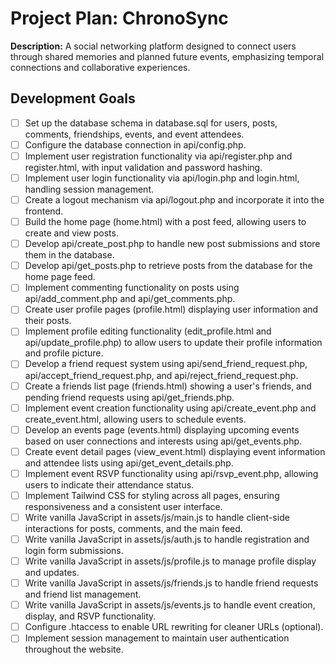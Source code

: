 # Project Plan: ChronoSync

**Description:** A social networking platform designed to connect users through shared memories and planned future events, emphasizing temporal connections and collaborative experiences.


## Development Goals

- [ ] Set up the database schema in database.sql for users, posts, comments, friendships, events, and event attendees.
- [ ] Configure the database connection in api/config.php.
- [ ] Implement user registration functionality via api/register.php and register.html, with input validation and password hashing.
- [ ] Implement user login functionality via api/login.php and login.html, handling session management.
- [ ] Create a logout mechanism via api/logout.php and incorporate it into the frontend.
- [ ] Build the home page (home.html) with a post feed, allowing users to create and view posts.
- [ ] Develop api/create_post.php to handle new post submissions and store them in the database.
- [ ] Develop api/get_posts.php to retrieve posts from the database for the home page feed.
- [ ] Implement commenting functionality on posts using api/add_comment.php and api/get_comments.php.
- [ ] Create user profile pages (profile.html) displaying user information and their posts.
- [ ] Implement profile editing functionality (edit_profile.html and api/update_profile.php) to allow users to update their profile information and profile picture.
- [ ] Develop a friend request system using api/send_friend_request.php, api/accept_friend_request.php, and api/reject_friend_request.php.
- [ ] Create a friends list page (friends.html) showing a user's friends, and pending friend requests using api/get_friends.php.
- [ ] Implement event creation functionality using api/create_event.php and create_event.html, allowing users to schedule events.
- [ ] Develop an events page (events.html) displaying upcoming events based on user connections and interests using api/get_events.php.
- [ ] Create event detail pages (view_event.html) displaying event information and attendee lists using api/get_event_details.php.
- [ ] Implement event RSVP functionality using api/rsvp_event.php, allowing users to indicate their attendance status.
- [ ] Implement Tailwind CSS for styling across all pages, ensuring responsiveness and a consistent user interface.
- [ ] Write vanilla JavaScript in assets/js/main.js to handle client-side interactions for posts, comments, and the main feed.
- [ ] Write vanilla JavaScript in assets/js/auth.js to handle registration and login form submissions.
- [ ] Write vanilla JavaScript in assets/js/profile.js to manage profile display and updates.
- [ ] Write vanilla JavaScript in assets/js/friends.js to handle friend requests and friend list management.
- [ ] Write vanilla JavaScript in assets/js/events.js to handle event creation, display, and RSVP functionality.
- [ ] Configure .htaccess to enable URL rewriting for cleaner URLs (optional).
- [ ] Implement session management to maintain user authentication throughout the website.
